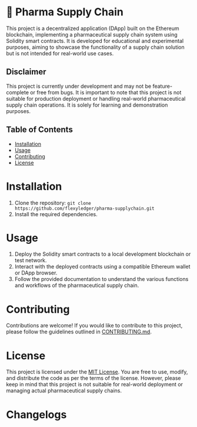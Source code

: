 # 💫 Pharma Supply Chain

This project is a decentralized application (DApp) built on the Ethereum blockchain, implementing a pharmaceutical supply chain system using Solidity smart contracts. It is developed for educational and experimental purposes, aiming to showcase the functionality of a supply chain solution but is not intended for real-world use cases.

## Disclaimer

This project is currently under development and may not be feature-complete or free from bugs. It is important to note that this project is not suitable for production deployment or handling real-world pharmaceutical supply chain operations. It is solely for learning and demonstration purposes.

## Table of Contents

- [Installation](#installation)
- [Usage](#usage)
- [Contributing](#contributing)
- [License](#license)

# Installation

1. Clone the repository: `git clone https://github.com/flexyledger/pharma-supplychain.git`
2. Install the required dependencies.

# Usage

1. Deploy the Solidity smart contracts to a local development blockchain or test network.
2. Interact with the deployed contracts using a compatible Ethereum wallet or DApp browser.
3. Follow the provided documentation to understand the various functions and workflows of the pharmaceutical supply chain.

# Contributing

Contributions are welcome! If you would like to contribute to this project, please follow the guidelines outlined in [CONTRIBUTING.md](CONTRIBUTING.md).

# License

This project is licensed under the [MIT License](LICENSE). You are free to use, modify, and distribute the code as per the terms of the license. However, please keep in mind that this project is not suitable for real-world deployment or managing actual pharmaceutical supply chains.

# Changelogs

<!-- Changelogs 
# 📜 Changelogs

<!-- Background github cover with short introduction down below 


# README

> [!NOTE]
> Sample only bala ka sa buhay mo

> [!TIP]
>  Ey ka muna Ey Eyy
> Add Contribution
> Add comment

> [!IMPORTANT]
> Crucial Important deep shit

> [!WARNING]
> Mama mo warning
> Papa mo warning

> Will create table
> And Topic
> Hello nothing to edit for now
> Implement blockchain soon 
> Will do this in weekend
> Will do this later
> Will do today promise
> Will revise this code 
> Supply chain sa DSA
> DSA
-->



